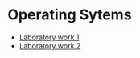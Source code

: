 # Operating Sytems


- [Laboratory work 1](Laboratory%20work%201/Readme.md)
- [Laboratory work 2](Laboratory%20work%202/Readme.md)